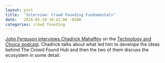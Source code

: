 ```yaml
---
layout: post
title:  "Interview: Crowd Founding Fundamentals"
date:   2016-05-10 10:42:00 -0500
categories: crowd founding
---
```


[John Ferguson interviews Chadrick Mahaffey](https://technologyandchoice.com/2016/05/episode-6-chadrick-mahaffey-on-crowd-founding-fundamentals/) on the [Technology and Choice podcast](https://technologyandchoice.com/). Chadrick talks about what led him to develope the ideas behind The Crowd Found Hub and then the two of them discuss the ecosystem in some detail.